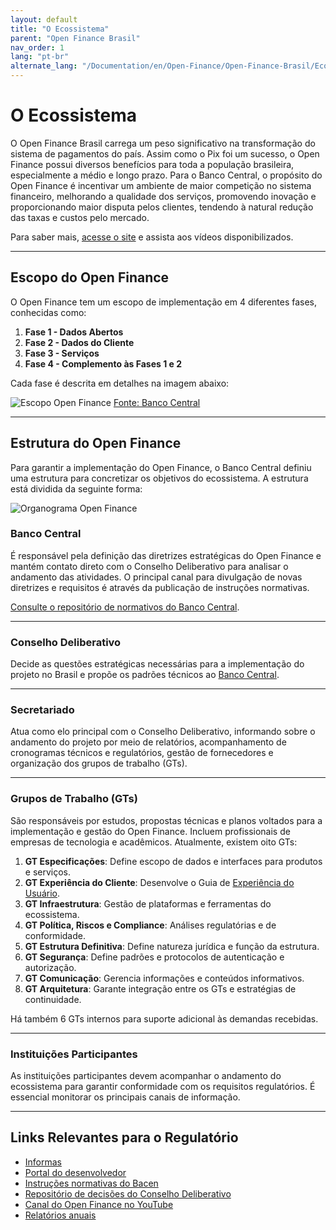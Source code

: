```yaml
---
layout: default
title: "O Ecossistema"
parent: "Open Finance Brasil"
nav_order: 1
lang: "pt-br"
alternate_lang: "/Documentation/en/Open-Finance/Open-Finance-Brasil/Ecossistema/OFB-Ecossistema/"
---
```


# O Ecossistema

O Open Finance Brasil carrega um peso significativo na transformação do sistema de pagamentos do país. Assim como o Pix foi um sucesso, o Open Finance possui diversos benefícios para toda a população brasileira, especialmente a médio e longo prazo. Para o Banco Central, o propósito do Open Finance é incentivar um ambiente de maior competição no sistema financeiro, melhorando a qualidade dos serviços, promovendo inovação e proporcionando maior disputa pelos clientes, tendendo à natural redução das taxas e custos pelo mercado.

Para saber mais, [acesse o site](https://openfinancebrasil.org.br/conheca-o-open-finance/) e assista aos vídeos disponibilizados.

---

## Escopo do Open Finance

O Open Finance tem um escopo de implementação em 4 diferentes fases, conhecidas como:

1. **Fase 1 - Dados Abertos**
2. **Fase 2 - Dados do Cliente**
3. **Fase 3 - Serviços**
4. **Fase 4 - Complemento às Fases 1 e 2**

Cada fase é descrita em detalhes na imagem abaixo:

![Escopo Open Finance](./images/Escopo_OF.png)
[Fonte: Banco Central](https://openfinancebrasil.org.br/conheca-o-open-finance/)

---

## Estrutura do Open Finance

Para garantir a implementação do Open Finance, o Banco Central definiu uma estrutura para concretizar os objetivos do ecossistema. A estrutura está dividida da seguinte forma:

![Organograma Open Finance](./images/Organograma_OF.png)

### Banco Central

É responsável pela definição das diretrizes estratégicas do Open Finance e mantém contato direto com o Conselho Deliberativo para analisar o andamento das atividades. O principal canal para divulgação de novas diretrizes e requisitos é através da publicação de instruções normativas.

[Consulte o repositório de normativos do Banco Central](https://www.bcb.gov.br/estabilidadefinanceira/buscanormas).

---

### Conselho Deliberativo

Decide as questões estratégicas necessárias para a implementação do projeto no Brasil e propõe os padrões técnicos ao [Banco Central](https://www.bcb.gov.br/).

---

### Secretariado

Atua como elo principal com o Conselho Deliberativo, informando sobre o andamento do projeto por meio de relatórios, acompanhamento de cronogramas técnicos e regulatórios, gestão de fornecedores e organização dos grupos de trabalho (GTs).

---

### Grupos de Trabalho (GTs)

São responsáveis por estudos, propostas técnicas e planos voltados para a implementação e gestão do Open Finance. Incluem profissionais de empresas de tecnologia e acadêmicos. Atualmente, existem oito GTs:

1. **GT Especificações**: Define escopo de dados e interfaces para produtos e serviços.
2. **GT Experiência do Cliente**: Desenvolve o Guia de [Experiência do Usuário](https://openfinancebrasil.atlassian.net/wiki/spaces/OF/pages/17378535/Guia+de+Experi+ncia+do+Usu+rio).
3. **GT Infraestrutura**: Gestão de plataformas e ferramentas do ecossistema.
4. **GT Política, Riscos e Compliance**: Análises regulatórias e de conformidade.
5. **GT Estrutura Definitiva**: Define natureza jurídica e função da estrutura.
6. **GT Segurança**: Define padrões e protocolos de autenticação e autorização.
7. **GT Comunicação**: Gerencia informações e conteúdos informativos.
8. **GT Arquitetura**: Garante integração entre os GTs e estratégias de continuidade.

Há também 6 GTs internos para suporte adicional às demandas recebidas.

---

### Instituições Participantes

As instituições participantes devem acompanhar o andamento do ecossistema para garantir conformidade com os requisitos regulatórios. É essencial monitorar os principais canais de informação.

---

## Links Relevantes para o Regulatório

- [Informas](https://openfinancebrasil.atlassian.net/wiki/spaces/OF/pages/17367115/Reposit+rio+de+Informes)
- [Portal do desenvolvedor](https://openfinancebrasil.atlassian.net/wiki/spaces/OF/overview)
- [Instruções normativas do Bacen](https://www.bcb.gov.br/estabilidadefinanceira/buscanormas)
- [Repositório de decisões do Conselho Deliberativo](https://openfinancebrasil.org.br/decisoes-do-conselho-deliberativo/)
- [Canal do Open Finance no YouTube](https://www.youtube.com/@openfinancebrasil/videos)
- [Relatórios anuais](https://openfinancebrasil.org.br/relatorios/)
